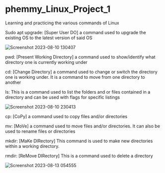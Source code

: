 # phemmy_Linux_Project_1

Learning and practicing the various commands of Linux

Sudo apt upgrade: [Super User DO] a command used to upgrade the existing OS to the latest version of said OS

![Screenshot 2023-08-10 130407](https://github.com/FemiDare/phemmy_Linux_Project_1/assets/140294606/ca731b97-fd1e-4116-837c-1aab59b3ad50)

pwd: [Present Working Directory] a command used to show/identify what directory one is currently working under

cd: [Change Directory] a command used to change or switch the directory one is working under. It is a command to move from one directory to another

ls: This is a command used to list the folders and or files contained in a directory and can be used with flags for specific listings

![Screenshot 2023-08-10 230413](https://github.com/FemiDare/phemmy_Linux_Project_1/assets/140294606/05102a56-12a7-45fa-9540-c9e1e9a6354d)

cp: [CoPy] a command used to copy files and/or directories

mv: [MoVe] a command used to move files and/or directories. It can also be used to rename files or directories

mkdir: [MaKe DIRectory] This command is used to make new directories within a working directory.

rmdir: [ReMove DIRectory] This is a command used to delete a directory

![Screenshot 2023-08-13 054555](https://github.com/FemiDare/phemmy_Linux_Project_1/assets/140294606/bf3dace1-13df-4231-8976-0d38c963afac)

